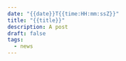 ```yaml
---
date: "{{date}}T{{time:HH:mm:ssZ}}"
title: "{{title}}"
description: A post
draft: false
tags:
  - news
---
```

